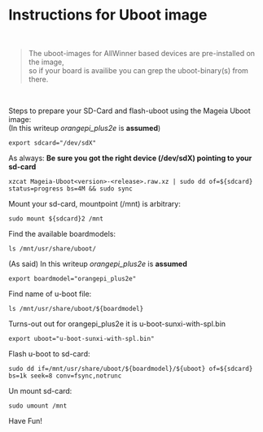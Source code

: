 # Instructions for Uboot image

<br>

>The uboot-images for AllWinner based devices are pre-installed on the image,  
>so if your board is availibe you can grep the uboot-binary(s) from there.

<br>

Steps to prepare your SD-Card and flash-uboot using the Mageia Uboot image:  
(In this writeup _orangepi_plus2e_ is **assumed**)


``` 
export sdcard="/dev/sdX"
```` 
 
As always: **Be sure you got the right device (/dev/sdX) pointing to your sd-card** 

``` 
xzcat Mageia-Uboot<version>-<release>.raw.xz | sudo dd of=${sdcard} status=progress bs=4M && sudo sync 
````

Mount your sd-card, mountpoint (/mnt) is arbitrary: 

```
sudo mount ${sdcard}2 /mnt
```` 
 
Find the available boardmodels: 

```
ls /mnt/usr/share/uboot/
```` 
 
(As said) In this writeup _orangepi_plus2e_ is **assumed**

```
export boardmodel="orangepi_plus2e"
```` 

Find name of u-boot file: 

```
ls /mnt/usr/share/uboot/${boardmodel}
````
 
Turns-out out for orangepi_plus2e it is u-boot-sunxi-with-spl.bin 

```
export uboot="u-boot-sunxi-with-spl.bin"
```` 
 
Flash u-boot to sd-card: 

```
sudo dd if=/mnt/usr/share/uboot/${boardmodel}/${uboot} of=${sdcard} bs=1k seek=8 conv=fsync,notrunc 
````

Un mount sd-card: 

```
sudo umount /mnt
```` 

Have Fun!